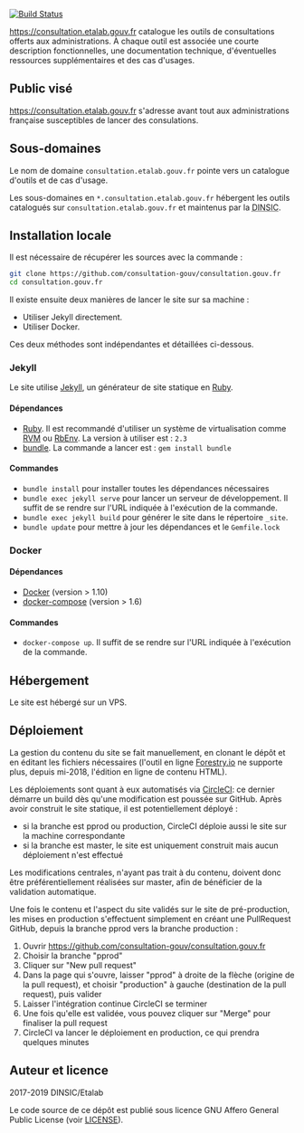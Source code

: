 [![Build Status](https://api.travis-ci.org/consultation-gouv/deploiement.consultation.svg?branch=master)](https://travis-ci.org/consultation-gouv/deploiement.consultation)

https://consultation.etalab.gouv.fr catalogue les outils de consultations offerts aux administrations. À chaque outil est associée une courte description fonctionnelles, une documentation technique, d'éventuelles ressources supplémentaires et des cas d'usages.


## Public visé

https://consultation.etalab.gouv.fr s'adresse avant tout aux administrations française susceptibles de lancer des consulations.

## Sous-domaines

Le nom de domaine `consultation.etalab.gouv.fr` pointe vers un catalogue d'outils et de cas d'usage.

Les sous-domaines en `*.consultation.etalab.gouv.fr` hébergent les outils catalogués sur `consultation.etalab.gouv.fr` et maintenus par la <abbr title="Direction interministérielle du numérique et du système d'information et de communication">DINSIC</abbr>.


## Installation locale

Il est nécessaire de récupérer les sources avec la commande :

``` sh
git clone https://github.com/consultation-gouv/consultation.gouv.fr
cd consultation.gouv.fr
```

Il existe ensuite deux manières de lancer le site sur sa machine :

* Utiliser Jekyll directement.
* Utiliser Docker.

Ces deux méthodes sont indépendantes et détaillées ci-dessous.

### Jekyll

Le site utilise [Jekyll], un générateur de site statique en [Ruby].

#### Dépendances

* [Ruby](https://www.ruby-lang.org/en/downloads/). Il est recommandé d'utiliser un système de virtualisation comme [RVM](https://rvm.io/) ou [RbEnv](https://github.com/rbenv/rbenv). La version à utiliser est : `2.3`
* [bundle](http://bundler.io/). La commande a lancer est : `gem install bundle`

#### Commandes

* `bundle install` pour installer toutes les dépendances nécessaires
* `bundle exec jekyll serve` pour lancer un serveur de développement. Il suffit de se rendre sur l'URL indiquée à l'exécution de la commande.
* `bundle exec jekyll build` pour générer le site dans le répertoire `_site`.
* `bundle update` pour mettre à jour les dépendances et le `Gemfile.lock`

### Docker

#### Dépendances

* [Docker](https://docs.docker.com/engine/installation/) (version > 1.10)
* [docker-compose](https://docs.docker.com/compose/install/) (version > 1.6)

#### Commandes

* `docker-compose up`. Il suffit de se rendre sur l'URL indiquée à l'exécution de la commande.

## Hébergement 

Le site est hébergé sur un VPS.

## Déploiement

La gestion du contenu du site se fait manuellement, en clonant le dépôt
et en éditant les fichiers nécessaires (l'outil en ligne
[Forestry.io](https://forestry.io) ne supporte plus, depuis mi-2018,
l'édition en ligne de contenu HTML).

Les déploiements sont quant à eux automatisés via
[CircleCI](https://circleci.com): ce dernier démarre un build dès qu'une
modification est poussée sur GitHub. Après avoir construit le site
statique, il est potentiellement déployé :

  - si la branche est pprod ou production, CircleCI déploie aussi le
    site sur la machine correspondante
  - si la branche est master, le site est uniquement construit mais
    aucun déploiement n'est effectué

Les modifications centrales, n'ayant pas trait à du contenu, doivent
donc être préférentiellement réalisées sur master, afin de bénéficier de
la validation automatique.

Une fois le contenu et l'aspect du site validés sur le site de
pré-production, les mises en production s'effectuent simplement en
créant une PullRequest GitHub, depuis la branche pprod vers la branche
production :

  1. Ouvrir https://github.com/consultation-gouv/consultation.gouv.fr
  2. Choisir la branche "pprod"
  3. Cliquer sur "New pull request"
  4. Dans la page qui s'ouvre, laisser "pprod" à droite de la flèche
     (origine de la pull request), et choisir "production" à gauche
     (destination de la pull request), puis valider
  5. Laisser l'intégration continue CircleCI se terminer
  6. Une fois qu'elle est validée, vous pouvez cliquer sur "Merge" pour
     finaliser la pull request
  7. CircleCI va lancer le déploiement en production, ce qui prendra
     quelques minutes

[Forestry.io]: https://forestry.io
[Jekyll]: http://jekyllrb.com/
[Ruby]: https://www.ruby-lang.org
[heroku]: https://dashboard.heroku.com/
## Auteur et licence

2017-2019 DINSIC/Etalab

Le code source de ce dépôt est publié sous licence GNU Affero General
Public License (voir [LICENSE](LICENSE)).

